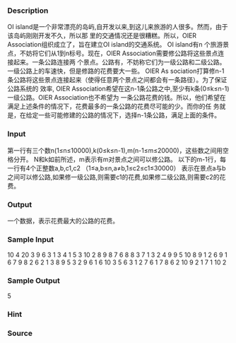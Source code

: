 
### Description
OI island是一个非常漂亮的岛屿,自开发以来,到这儿来旅游的人很多。然而，由于该岛屿刚刚开发不久，所以那
里的交通情况还是很糟糕。所以，OIER Association组织成立了，旨在建立OI island的交通系统。 OI island有n
个旅游景点，不妨将它们从1到n标号。现在，OIER Association需要修公路将这些景点连接起来。一条公路连接两
个景点。公路有，不妨称它们为一级公路和二级公路。一级公路上的车速快，但是修路的花费要大一些。 OIER As
sociation打算修n-1条公路将这些景点连接起来（使得任意两个景点之间都会有一条路径）。为了保证公路系统的
效率, OIER Association希望在这n-1条公路之中,至少有k条(0≤k≤n-1)一级公路。OIER Association也不希望为
一条公路花费的钱。所以，他们希望在满足上述条件的情况下，花费最多的一条公路的花费尽可能的少。而你的任
务就是，在给定一些可能修建的公路的情况下，选择n-1条公路，满足上面的条件。
### Input
第一行有三个数n(1≤n≤10000),k(0≤k≤n-1),m(n-1≤m≤20000)，这些数之间用空格分开。
N和k如前所述，m表示有m对景点之间可以修公路。
以下的m-1行，每一行有4个正整数a,b,c1,c2
（1≤a,b≤n,a≠b,1≤c2≤c1≤30000）
表示在景点a与b之间可以修公路,如果修一级公路,则需要c1的花费,如果修二级公路,则需要c2的花费。
### Output
一个数据，表示花费最大的公路的花费。
### Sample Input
10 4 20
3 9 6 3
1 3 4 1
5 3 10 2
8 9 8 7
6 8 8 3
7 1 3 2
4 9 9 5
10 8 9 1
2 6 9 1
6 7 9 8
2 6 2 1
3 8 9 5
3 2 9 6
1 6 10 3
5 6 3 1
2 7 6 1
7 8 6 2
10 9 2 1
7 1 10 2
### Sample Output
5
### Hint

### Source
